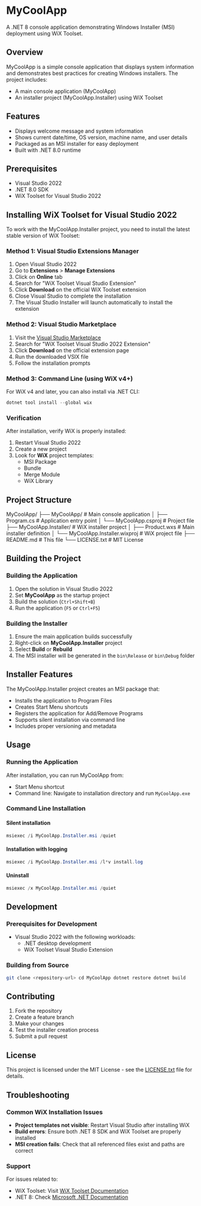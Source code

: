 ﻿# MyCoolApp

A .NET 8 console application demonstrating Windows Installer (MSI) deployment using WiX Toolset.

## Overview

MyCoolApp is a simple console application that displays system information and demonstrates best practices for creating Windows installers. The project includes:

- A main console application (MyCoolApp)
- An installer project (MyCoolApp.Installer) using WiX Toolset

## Features

- Displays welcome message and system information
- Shows current date/time, OS version, machine name, and user details
- Packaged as an MSI installer for easy deployment
- Built with .NET 8.0 runtime

## Prerequisites

- Visual Studio 2022
- .NET 8.0 SDK
- WiX Toolset for Visual Studio 2022

## Installing WiX Toolset for Visual Studio 2022

To work with the MyCoolApp.Installer project, you need to install the latest stable version of WiX Toolset:

### Method 1: Visual Studio Extensions Manager

1. Open Visual Studio 2022
2. Go to **Extensions** > **Manage Extensions**
3. Click on **Online** tab
4. Search for "WiX Toolset Visual Studio Extension"
5. Click **Download** on the official WiX Toolset extension
6. Close Visual Studio to complete the installation
7. The Visual Studio Installer will launch automatically to install the extension

### Method 2: Visual Studio Marketplace

1. Visit the [Visual Studio Marketplace](https://marketplace.visualstudio.com/)
2. Search for "WiX Toolset Visual Studio 2022 Extension"
3. Click **Download** on the official extension page
4. Run the downloaded VSIX file
5. Follow the installation prompts

### Method 3: Command Line (using WiX v4+)

For WiX v4 and later, you can also install via .NET CLI:
```powershell
dotnet tool install --global wix
```


### Verification

After installation, verify WiX is properly installed:

1. Restart Visual Studio 2022
2. Create a new project
3. Look for **WiX** project templates:
   - MSI Package
   - Bundle
   - Merge Module
   - WiX Library

## Project Structure
MyCoolApp/ ├── MyCoolApp/                # Main console application 
		   │   ├── Program.cs            # Application entry point 
		   │   └── MyCoolApp.csproj      # Project file 
		   ├── MyCoolApp.Installer/      # WiX installer project 
		   │   ├── Product.wxs           # Main installer definition 
		   │   └── MyCoolApp.Installer.wixproj  # WiX project file 
		   ├── README.md                # This file 
		   └── LICENSE.txt              # MIT License


## Building the Project

### Building the Application

1. Open the solution in Visual Studio 2022
2. Set **MyCoolApp** as the startup project
3. Build the solution (`Ctrl+Shift+B`)
4. Run the application (`F5` or `Ctrl+F5`)

### Building the Installer

1. Ensure the main application builds successfully
2. Right-click on **MyCoolApp.Installer** project
3. Select **Build** or **Rebuild**
4. The MSI installer will be generated in the `bin\Release` or `bin\Debug` folder

## Installer Features

The MyCoolApp.Installer project creates an MSI package that:

- Installs the application to Program Files
- Creates Start Menu shortcuts
- Registers the application for Add/Remove Programs
- Supports silent installation via command line
- Includes proper versioning and metadata

## Usage

### Running the Application

After installation, you can run MyCoolApp from:
- Start Menu shortcut
- Command line: Navigate to installation directory and run `MyCoolApp.exe`

### Command Line Installation

#### Silent installation
```powershell
msiexec /i MyCoolApp.Installer.msi /quiet
```

#### Installation with logging
```powershell
msiexec /i MyCoolApp.Installer.msi /l*v install.log
```

#### Uninstall
```powershell
msiexec /x MyCoolApp.Installer.msi /quiet
```


## Development

### Prerequisites for Development

- Visual Studio 2022 with the following workloads:
  - .NET desktop development
  - WiX Toolset Visual Studio Extension

### Building from Source
```bash
git clone <repository-url> cd MyCoolApp dotnet restore dotnet build
```


## Contributing

1. Fork the repository
2. Create a feature branch
3. Make your changes
4. Test the installer creation process
5. Submit a pull request

## License

This project is licensed under the MIT License - see the [LICENSE.txt](LICENSE.txt) file for details.

## Troubleshooting

### Common WiX Installation Issues

- **Project templates not visible**: Restart Visual Studio after installing WiX
- **Build errors**: Ensure both .NET 8 SDK and WiX Toolset are properly installed
- **MSI creation fails**: Check that all referenced files exist and paths are correct

### Support

For issues related to:
- WiX Toolset: Visit [WiX Toolset Documentation](https://wixtoolset.org/documentation/)
- .NET 8: Check [Microsoft .NET Documentation](https://docs.microsoft.com/en-us/dotnet/)